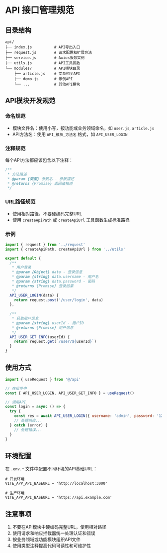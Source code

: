 # API 接口管理规范

## 目录结构

```
api/
├── index.js          # API导出入口
├── request.js        # 请求配置和扩展方法
├── service.js        # Axios服务实例
├── utils.js          # API工具函数
└── modules/          # API模块目录
    ├── article.js    # 文章相关API
    ├── demo.js       # 示例API
    └── ...           # 其他API模块
```

## API模块开发规范

### 命名规范

- 模块文件名：使用小写，按功能或业务领域命名，如 `user.js`, `article.js`
- API方法名：使用 `API_模块_方法名` 格式，如 `API_USER_LOGIN`

### 注释规范

每个API方法都应该包含以下注释：

```javascript
/**
 * 方法描述
 * @param {类型} 参数名 - 参数描述
 * @returns {Promise} 返回值描述
 */
```

### URL路径规范

- 使用相对路径，不要硬编码完整URL
- 使用 `createApiPath` 或 `createApiUrl` 工具函数生成标准路径

### 示例

```javascript
import { request } from '../request'
import { createApiPath, createApiUrl } from '../utils'

export default {
  /**
   * 用户登录
   * @param {Object} data - 登录信息
   * @param {string} data.username - 用户名
   * @param {string} data.password - 密码
   * @returns {Promise} 登录结果
   */
  API_USER_LOGIN(data) {
    return request.post('/user/login', data)
  },
  
  /**
   * 获取用户信息
   * @param {string} userId - 用户ID
   * @returns {Promise} 用户信息
   */
  API_USER_GET_INFO(userId) {
    return request.get(`/user/${userId}`)
  }
}
```

## 使用方式

```javascript
import { useRequest } from '@/api'

// 在组件中
const { API_USER_LOGIN, API_USER_GET_INFO } = useRequest()

// 调用API
const login = async () => {
  try {
    const res = await API_USER_LOGIN({ username: 'admin', password: '123456' })
    // 处理响应...
  } catch (error) {
    // 处理错误...
  }
}
```

## 环境配置

在 `.env.*` 文件中配置不同环境的API基础URL：

```
# 开发环境
VITE_APP_API_BASEURL = 'http://localhost:3000'

# 生产环境
VITE_APP_API_BASEURL = 'https://api.example.com'
```

## 注意事项

1. 不要在API模块中硬编码完整URL，使用相对路径
2. 使用请求和响应拦截器统一处理认证和错误
3. 按业务领域或功能模块组织API文件
4. 使用类型注释提高代码可读性和可维护性